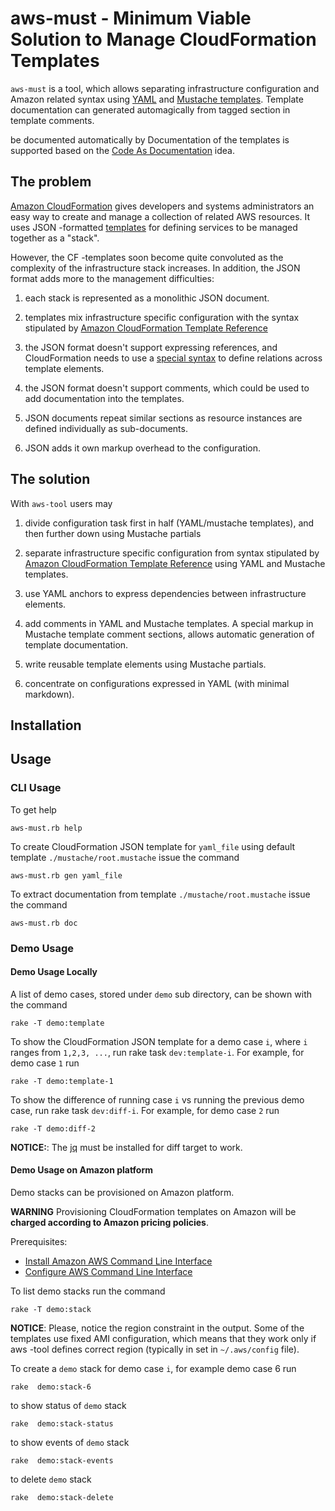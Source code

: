# aws-must - Minimum Viable Solution to Manage CloudFormation Templates

`aws-must` is a tool, which allows separating infrastructure
configuration and Amazon related syntax using
[YAML](http://learnxinyminutes.com/docs/yaml) and
[Mustache templates](https://mustache.github.io/). Template
documentation can generated automagically from tagged section in
template comments.

be documented automatically
by Documentation of the templates is supported based on the
[Code As Documentation](http://martinfowler.com/bliki/CodeAsDocumentation.html)
idea.

## The problem

[Amazon CloudFormation](http://aws.amazon.com/cloudformation/) gives
developers and systems administrators an easy way to create and manage
a collection of related AWS resources.  It uses JSON -formatted
[templates](http://aws.amazon.com/cloudformation/aws-cloudformation-templates)
for defining services to be managed together as a "stack".

However, the CF -templates soon become quite convoluted as the
complexity of the infrastructure stack increases. In addition, the
JSON format adds more to the management difficulties:

1. each stack is represented as a monolithic JSON document.

2. templates mix infrastructure specific configuration with the syntax
   stipulated by
   [Amazon CloudFormation Template Reference](http://docs.aws.amazon.com/AWSCloudFormation/latest/UserGuide/template-reference.html)

3. the JSON format doesn't support expressing references, and
   CloudFormation needs to use a
   [special syntax](http://docs.aws.amazon.com/AWSCloudFormation/latest/UserGuide/intrinsic-function-reference-ref.html)
   to define relations across template elements.

4. the JSON format doesn't support comments, which could be used to
   add documentation into the templates.

5. JSON documents repeat similar sections as resource instances are
   defined individually as sub-documents.

6.  JSON adds it own markup overhead to the configuration.

## The solution

With `aws-tool` users may

1.  divide configuration task first in half (YAML/mustache templates),
    and then further down using Mustache partials

2. separate infrastructure specific configuration from syntax
   stipulated by
   [Amazon CloudFormation Template Reference](http://docs.aws.amazon.com/AWSCloudFormation/latest/UserGuide/template-reference.html)
   using YAML and Mustache templates.

3. use YAML anchors to express dependencies between infrastructure
   elements.

4. add comments in YAML and Mustache templates. A special markup in
   Mustache template comment sections, allows automatic generation of
   template documentation.

5. write reusable template elements using Mustache partials.

6. concentrate on configurations expressed in YAML (with minimal markdown).


## Installation

## Usage

### CLI  Usage

To get help 	

	aws-must.rb help

To create CloudFormation JSON template for `yaml_file` using default
template `./mustache/root.mustache` issue the command

	aws-must.rb gen yaml_file

To extract documentation from template `./mustache/root.mustache`
issue the command

	aws-must.rb doc 

### Demo Usage

#### Demo Usage Locally

A list of demo cases, stored under `demo` sub directory, can be shown
with the command

	rake -T demo:template
	
To show the CloudFormation JSON template for a demo case `i`, where
`i` ranges from `1,2,3, ...`, run rake task `dev:template-i`. For
example, for demo case `1` run

	rake -T demo:template-1

To show the difference of running case `i` vs running the previous
demo case, run rake task `dev:diff-i`. For example, for demo case `2`
run

	rake -T demo:diff-2
	
**NOTICE:**: The [jq](http://stedolan.github.io/jq/) must be installed
for diff target to work.

#### Demo Usage on Amazon platform

Demo stacks can be provisioned on Amazon platform.

**WARNING** Provisioning CloudFormation templates on Amazon will be
**charged according to Amazon pricing policies**.

Prerequisites:

* [Install Amazon AWS Command Line Interface](http://docs.aws.amazon.com/cli/latest/userguide/installing.html)
* [Configure AWS Command Line Interface](http://docs.aws.amazon.com/cli/latest/userguide/cli-chap-getting-started.html)

To list demo stacks run the command

	rake -T demo:stack

**NOTICE**: Please, notice the region constraint in the output. Some
of the templates use fixed AMI configuration, which means that they
work only if aws -tool defines correct region (typically in set in
`~/.aws/config` file).

To create a `demo` stack for demo case `i`, for example demo case 6
run

	rake  demo:stack-6
	
to show status of `demo` stack

	rake  demo:stack-status

to show events of `demo` stack

	rake  demo:stack-events

to delete `demo` stack

	rake  demo:stack-delete

	 
	 


